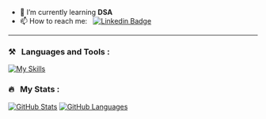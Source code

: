 

- 🌱 I’m currently learning **DSA**
- 📫 How to reach me: &nbsp; [![Linkedin Badge](https://img.shields.io/badge/-Pramay-Wankhade-blue?style=flat&logo=Linkedin&logoColor=white)](https://www.linkedin.com/in/pramaywankhade/)


---
   ### ⚒️ &nbsp; Languages and Tools :


[![My Skills](https://skillicons.dev/icons?i=cpp,c,git&perline=8)](https://skillicons.dev)

### 🔥 &nbsp; My Stats :

[![GitHub Stats](https://github-readme-stats.vercel.app/api?username=pramay88&hide=issues&show_icons=true&hide_border=true&theme=github_dark&count_private=true)](https://github.com/anuraghazra/github-readme-stats)
[![GitHub Languages](https://github-readme-stats.vercel.app/api/top-langs/?username=pramay88&size_weight=1&count_weight=0&includeForks=true&layout=compact&hide_border=true&langs_count=8&theme=github_dark)](https://github.com/anuraghazra/github-readme-stats)
